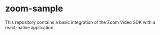 # zoom-sample
This repository contains a basic integration of the Zoom Video SDK with a react-native application.
